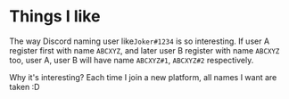 # Things I like

The way Discord naming user like`Joker#1234` is so interesting.
If user A register first with name `ABCXYZ`, and later user B register with name `ABCXYZ` too, user A, user B will have name `ABCXYZ#1`, `ABCXYZ#2` respectively.

Why it's interesting?
Each time I join a new platform, all names I want are taken :D
